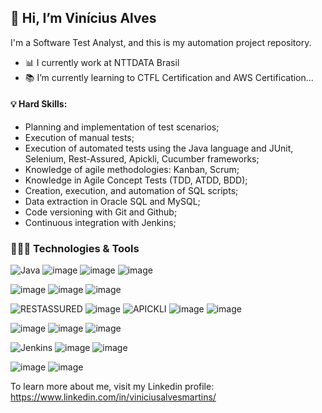 ## 👋 Hi, I’m Vinícius Alves

I'm a Software Test Analyst, and this is my automation project repository.

- 📊 I currently work at NTTDATA Brasil
- 📚 I’m currently learning to CTFL Certification and AWS Certification...

#### 💡 Hard Skills:
- Planning and implementation of test scenarios;
- Execution of manual tests;
- Execution of automated tests using the Java language and JUnit, Selenium, Rest-Assured, Apickli, Cucumber frameworks;
- Knowledge of agile methodologies: Kanban, Scrum;
- Knowledge in Agile Concept Tests (TDD, ATDD, BDD);
- Creation, execution, and automation of SQL scripts;
- Data extraction in Oracle SQL and MySQL;
- Code versioning with Git and Github;
- Continuous integration with Jenkins;

### 🚀👩‍💻 Technologies & Tools
![Java](https://img.shields.io/badge/java-%23ED8B00.svg?style=for-the-badge&logo=openjdk&logoColor=white)
![image](https://user-images.githubusercontent.com/108882560/177829037-e35eb785-8cd7-4d48-863a-3adf81c3a758.png)
![image](https://user-images.githubusercontent.com/108882560/177829050-895c926b-2c10-415e-943f-28d1209ec446.png)
![image](https://user-images.githubusercontent.com/108882560/177829081-263b775a-1326-4355-a8c7-cdd4a297cfd3.png)

![image](https://user-images.githubusercontent.com/108882560/177828694-02d739c8-f649-4fb8-9734-b9dad2b03c84.png)
![image](https://user-images.githubusercontent.com/108882560/177828797-63612075-002c-49f9-85fd-66c1dc491d63.png)
![image](https://img.shields.io/badge/Cucumber-43B02A?style=for-the-badge&logo=cucumber&logoColor=white)

![RESTASSURED](https://img.shields.io/badge/RESTASSURED-green?style=for-the-badge)
![image](https://user-images.githubusercontent.com/108882560/177828888-532ecfad-60d0-4597-af2e-6a68dac4f9fb.png)
![APICKLI](https://img.shields.io/badge/APICKLI-red?style=for-the-badge)
![image](https://user-images.githubusercontent.com/108882560/177828658-be5ca514-ab19-440f-b8de-05a61a27d035.png)
![image](https://img.shields.io/badge/Insomnia-4000BF.svg?style=for-the-badge&logo=Insomnia&logoColor=white)

![image](https://img.shields.io/badge/MySQL-005C84?style=for-the-badge&logo=mysql&logoColor=white)
![image](https://img.shields.io/badge/DBeaver-382923.svg?style=for-the-badge&logo=DBeaver&logoColor=white)
![image](https://img.shields.io/badge/Oracle%20SQL-F80000.svg?style=for-the-badge&logo=Oracle&logoColor=white)

![Jenkins](https://img.shields.io/badge/jenkins-%232C5263.svg?style=for-the-badge&logo=jenkins&logoColor=white)
![image](https://img.shields.io/badge/Git-F05032.svg?style=for-the-badge&logo=Git&logoColor=white)
![image](https://user-images.githubusercontent.com/108882560/177829150-7f0034c7-701f-46d2-834c-18fb70799fce.png)

![image](https://img.shields.io/badge/Jira-0052CC?style=for-the-badge&logo=Jira&logoColor=white)
![image](https://img.shields.io/badge/HP%20ALM-0096D6.svg?style=for-the-badge&logo=HP&logoColor=white)

To learn more about me, visit my Linkedin profile: https://www.linkedin.com/in/viniciusalvesmartins/

<!---
QA-Vinicius/QA-Vinicius is a ✨ special ✨ repository because its `README.md` (this file) appears on your GitHub profile.
You can click the Preview link to take a look at your changes.
--->
